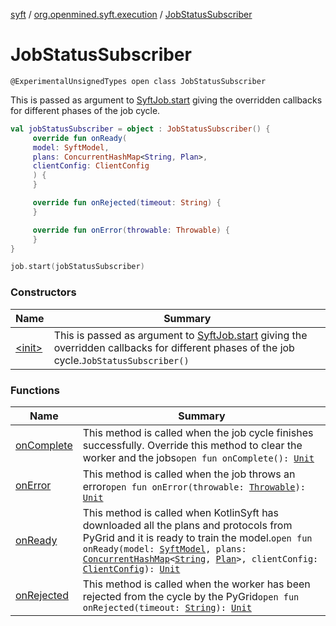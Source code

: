 [syft](../../index.md) / [org.openmined.syft.execution](../index.md) / [JobStatusSubscriber](./index.md)

# JobStatusSubscriber

`@ExperimentalUnsignedTypes open class JobStatusSubscriber`

This is passed as argument to [SyftJob.start](../-syft-job/start.md) giving the overridden callbacks for different phases of the job cycle.

``` kotlin
val jobStatusSubscriber = object : JobStatusSubscriber() {
     override fun onReady(
     model: SyftModel,
     plans: ConcurrentHashMap<String, Plan>,
     clientConfig: ClientConfig
     ) {
     }

     override fun onRejected(timeout: String) {
     }

     override fun onError(throwable: Throwable) {
     }
}

job.start(jobStatusSubscriber)
```

### Constructors

| Name | Summary |
|---|---|
| [&lt;init&gt;](-init-.md) | This is passed as argument to [SyftJob.start](../-syft-job/start.md) giving the overridden callbacks for different phases of the job cycle.`JobStatusSubscriber()` |

### Functions

| Name | Summary |
|---|---|
| [onComplete](on-complete.md) | This method is called when the job cycle finishes successfully. Override this method to clear the worker and the jobs`open fun onComplete(): `[`Unit`](https://kotlinlang.org/api/latest/jvm/stdlib/kotlin/-unit/index.html) |
| [onError](on-error.md) | This method is called when the job throws an error`open fun onError(throwable: `[`Throwable`](https://kotlinlang.org/api/latest/jvm/stdlib/kotlin/-throwable/index.html)`): `[`Unit`](https://kotlinlang.org/api/latest/jvm/stdlib/kotlin/-unit/index.html) |
| [onReady](on-ready.md) | This method is called when KotlinSyft has downloaded all the plans and protocols from PyGrid and it is ready to train the model.`open fun onReady(model: `[`SyftModel`](../../org.openmined.syft.proto/-syft-model/index.md)`, plans: `[`ConcurrentHashMap`](https://docs.oracle.com/javase/6/docs/api/java/util/concurrent/ConcurrentHashMap.html)`<`[`String`](https://kotlinlang.org/api/latest/jvm/stdlib/kotlin/-string/index.html)`, `[`Plan`](../-plan/index.md)`>, clientConfig: `[`ClientConfig`](../../org.openmined.syft.networking.datamodels/-client-config/index.md)`): `[`Unit`](https://kotlinlang.org/api/latest/jvm/stdlib/kotlin/-unit/index.html) |
| [onRejected](on-rejected.md) | This method is called when the worker has been rejected from the cycle by the PyGrid`open fun onRejected(timeout: `[`String`](https://kotlinlang.org/api/latest/jvm/stdlib/kotlin/-string/index.html)`): `[`Unit`](https://kotlinlang.org/api/latest/jvm/stdlib/kotlin/-unit/index.html) |
